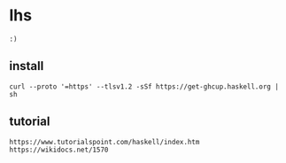 # lhs
```
:) 
```

## install 
```
curl --proto '=https' --tlsv1.2 -sSf https://get-ghcup.haskell.org | sh
```

## tutorial
```
https://www.tutorialspoint.com/haskell/index.htm
https://wikidocs.net/1570
```
